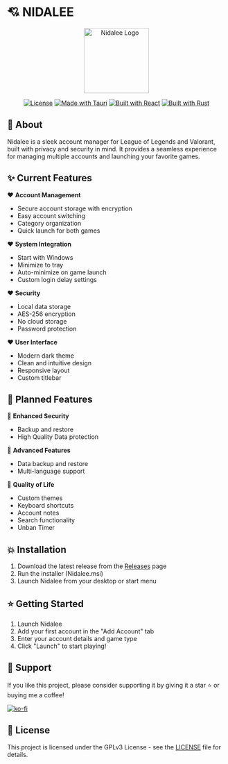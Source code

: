 # 💘 NIDALEE

<div align="center">
  <img src="icons/icon.ico" alt="Nidalee Logo" width="150"/>
  
  [![License](https://img.shields.io/badge/License-GPLv3-red.svg)](LICENSE)
  [![Made with Tauri](https://img.shields.io/badge/Made%20with-Tauri-red.svg)](https://tauri.app)
  [![Built with React](https://img.shields.io/badge/Built%20with-React-red.svg)](https://reactjs.org/)
  [![Built with Rust](https://img.shields.io/badge/Built%20with-Rust-red.svg)](https://www.rust-lang.org/)
</div>

## 💖 About

Nidalee is a sleek account manager for League of Legends and Valorant, built with privacy and security in mind. It provides a seamless experience for managing multiple accounts and launching your favorite games.

## ✨ Current Features

❤️ **Account Management**
- Secure account storage with encryption
- Easy account switching
- Category organization
- Quick launch for both games

❤️ **System Integration**
- Start with Windows
- Minimize to tray
- Auto-minimize on game launch
- Custom login delay settings

❤️ **Security**
- Local data storage
- AES-256 encryption
- No cloud storage
- Password protection

❤️ **User Interface**
- Modern dark theme
- Clean and intuitive design
- Responsive layout
- Custom titlebar

## 🚀 Planned Features

💝 **Enhanced Security**
- Backup and restore
- High Quality Data protection

💝 **Advanced Features**
- Data backup and restore
- Multi-language support

💝 **Quality of Life**
- Custom themes
- Keyboard shortcuts
- Account notes
- Search functionality
- Unban Timer

## 💥 Installation

1. Download the latest release from the [Releases](https://github.com/dancer/Nidalee/releases) page
2. Run the installer (Nidalee.msi)
3. Launch Nidalee from your desktop or start menu

## ⭐ Getting Started

1. Launch Nidalee
2. Add your first account in the "Add Account" tab
3. Enter your account details and game type
4. Click "Launch" to start playing!

## 💖 Support

If you like this project, please consider supporting it by giving it a star ⭐ or buying me a coffee!

[![ko-fi](https://ko-fi.com/img/githubbutton_sm.svg)](https://ko-fi.com/uoucat)

## 💯 License

This project is licensed under the GPLv3 License - see the [LICENSE](LICENSE) file for details.